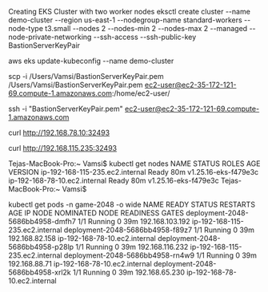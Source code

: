 Creating EKS Cluster with two worker nodes
eksctl create cluster   --name demo-cluster   --region us-east-1   --nodegroup-name standard-workers   --node-type t3.small   --nodes 2   --nodes-min 2   --nodes-max 2   --managed   --node-private-networking   --ssh-access   --ssh-public-key BastionServerKeyPair

aws eks update-kubeconfig --name demo-cluster

scp -i /Users/Vamsi/BastionServerKeyPair.pem /Users/Vamsi/BastionServerKeyPair.pem ec2-user@ec2-35-172-121-69.compute-1.amazonaws.com:/home/ec2-user/


ssh -i "BastionServerKeyPair.pem" ec2-user@ec2-35-172-121-69.compute-1.amazonaws.com


curl http://192.168.78.10:32493

curl http://192.168.115.235:32493


Tejas-MacBook-Pro:~ Vamsi$ kubectl get nodes
NAME                              STATUS   ROLES    AGE   VERSION
ip-192-168-115-235.ec2.internal   Ready    <none>   80m   v1.25.16-eks-f479e3c
ip-192-168-78-10.ec2.internal     Ready    <none>   80m   v1.25.16-eks-f479e3c
Tejas-MacBook-Pro:~ Vamsi$ 



kubectl get pods -n game-2048 -o wide
NAME                               READY   STATUS    RESTARTS   AGE   IP                NODE                              NOMINATED NODE   READINESS GATES
deployment-2048-5686bb4958-dmfh7   1/1     Running   0          39m   192.168.103.192   ip-192-168-115-235.ec2.internal   <none>           <none>
deployment-2048-5686bb4958-f89z7   1/1     Running   0          39m   192.168.82.158    ip-192-168-78-10.ec2.internal     <none>           <none>
deployment-2048-5686bb4958-p28lp   1/1     Running   0          39m   192.168.116.232   ip-192-168-115-235.ec2.internal   <none>           <none>
deployment-2048-5686bb4958-rn4w9   1/1     Running   0          39m   192.168.88.71     ip-192-168-78-10.ec2.internal     <none>           <none>
deployment-2048-5686bb4958-xrl2k   1/1     Running   0          39m   192.168.65.230    ip-192-168-78-10.ec2.internal     <none>           <none>

